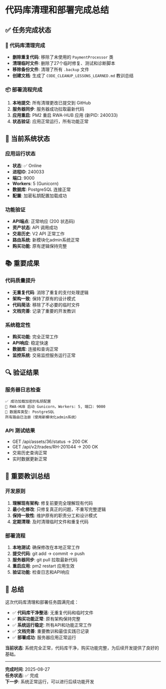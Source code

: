 # 代码库清理和部署完成总结

## ✅ 任务完成状态

### 🧹 代码库清理完成
- **删除重复代码**: 移除了未使用的 `PaymentProcessor` 类
- **清理临时文件**: 删除了27个临时修复、测试和诊断脚本
- **移除备份文件**: 清理了所有 `.backup` 文件
- **创建文档**: 生成了 `CODE_CLEANUP_LESSONS_LEARNED.md` 教训总结

### 📦 部署流程完成
1. **本地提交**: 所有清理更改已提交到 GitHub
2. **服务器同步**: 服务器成功拉取最新代码
3. **应用重启**: PM2 重启 RWA-HUB 应用 (新PID: 240033)
4. **状态验证**: 应用正常运行，所有功能正常

## 🎯 当前系统状态

### 应用运行状态
- **状态**: ✅ Online
- **进程ID**: 240033
- **端口**: 9000
- **Workers**: 5 (Gunicorn)
- **数据库**: PostgreSQL 连接正常
- **配置**: 加密私钥配置加载成功

### 功能验证
- **API端点**: 正常响应 (200 状态码)
- **资产状态**: API 调用成功
- **交易历史**: V2 API 正常工作
- **路由系统**: 新模块化admin系统正常
- **购买功能**: 原有逻辑保持完整

## 📚 重要成果

### 代码质量提升
- **无重复代码**: 消除了重复的支付处理逻辑
- **架构一致**: 保持了原有的设计模式
- **代码简洁**: 移除了不必要的临时文件
- **文档完善**: 记录了重要的开发教训

### 系统稳定性
- **购买功能**: 完全正常工作
- **API响应**: 稳定快速
- **数据库**: 连接和查询正常
- **监控系统**: 交易监控服务运行正常

## 🔍 验证结果

### 服务器日志检查
```
✅ 成功加载加密的私钥配置
🚀 RWA-HUB 启动 Gunicorn，Workers: 5, 端口: 9000
💾 数据库类型: PostgreSQL
所有路由已注册（使用新模块化admin系统）
```

### API 测试结果
- GET /api/assets/36/status → 200 OK
- GET /api/v2/trades/RH-201044 → 200 OK
- 交易历史查询正常
- 实时数据更新正常

## 📝 重要教训总结

### 开发原则
1. **理解现有架构**: 修复前要完全理解现有代码
2. **最小化修改**: 只修复真正的问题，不重写完整逻辑
3. **保持一致性**: 维护原有的职责分工和设计模式
4. **定期清理**: 及时清理临时文件和重复代码

### 部署流程
1. **本地测试**: 确保修改在本地正常工作
2. **提交代码**: git add → commit → push
3. **服务器同步**: git pull 拉取最新代码
4. **重启应用**: pm2 restart 应用生效
5. **验证功能**: 检查日志和API响应

## 🎉 总结

这次代码库清理和部署任务圆满完成：

- ✅ **代码库干净整洁**: 无重复代码和临时文件
- ✅ **购买功能正常**: 原有架构保持完整
- ✅ **系统运行稳定**: 所有API和功能正常工作
- ✅ **文档完善**: 重要教训和最佳实践已记录
- ✅ **部署成功**: 服务器应用正常运行

**当前状态**: 系统完全正常，代码库干净，购买功能完整，为后续开发提供了良好的基础。

---
**完成时间**: 2025-08-27  
**任务状态**: ✅ 完成  
**下一步**: 系统正常运行，可以进行后续功能开发